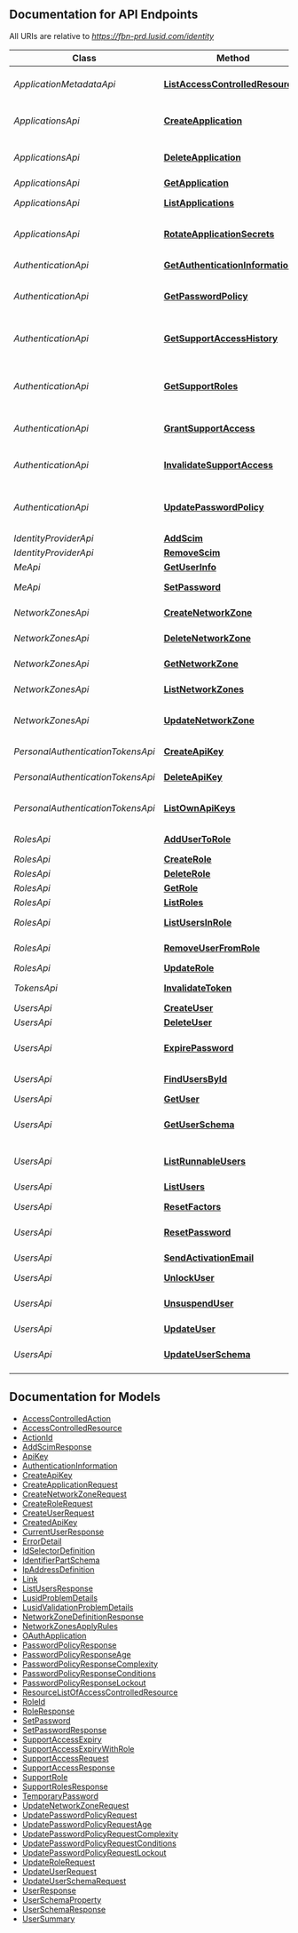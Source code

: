 <a id="documentation-for-api-endpoints"></a>
## Documentation for API Endpoints

All URIs are relative to *https://fbn-prd.lusid.com/identity*

Class | Method | HTTP request | Description
------------ | ------------- | ------------- | -------------
*ApplicationMetadataApi* | [**ListAccessControlledResources**](docs/ApplicationMetadataApi.md#listaccesscontrolledresources) | **GET** /api/metadata/access/resources | ListAccessControlledResources: Get resources available for access control
*ApplicationsApi* | [**CreateApplication**](docs/ApplicationsApi.md#createapplication) | **POST** /api/applications | [EARLY ACCESS] CreateApplication: Create Application
*ApplicationsApi* | [**DeleteApplication**](docs/ApplicationsApi.md#deleteapplication) | **DELETE** /api/applications/{id} | [EARLY ACCESS] DeleteApplication: Delete Application
*ApplicationsApi* | [**GetApplication**](docs/ApplicationsApi.md#getapplication) | **GET** /api/applications/{id} | GetApplication: Get Application
*ApplicationsApi* | [**ListApplications**](docs/ApplicationsApi.md#listapplications) | **GET** /api/applications | ListApplications: List Applications
*ApplicationsApi* | [**RotateApplicationSecrets**](docs/ApplicationsApi.md#rotateapplicationsecrets) | **POST** /api/applications/{id}/lifecycle/$newsecret | [EARLY ACCESS] RotateApplicationSecrets: Rotate Application Secrets
*AuthenticationApi* | [**GetAuthenticationInformation**](docs/AuthenticationApi.md#getauthenticationinformation) | **GET** /api/authentication/information | GetAuthenticationInformation: Gets AuthenticationInformation
*AuthenticationApi* | [**GetPasswordPolicy**](docs/AuthenticationApi.md#getpasswordpolicy) | **GET** /api/authentication/password-policy/{userType} | [EXPERIMENTAL] GetPasswordPolicy: Gets password policy for a user type
*AuthenticationApi* | [**GetSupportAccessHistory**](docs/AuthenticationApi.md#getsupportaccesshistory) | **GET** /api/authentication/support | GetSupportAccessHistory: Get the history of all support access granted and any information pertaining to their termination
*AuthenticationApi* | [**GetSupportRoles**](docs/AuthenticationApi.md#getsupportroles) | **GET** /api/authentication/support-roles | GetSupportRoles: Get mapping of support roles, the internal representation to a human friendly representation
*AuthenticationApi* | [**GrantSupportAccess**](docs/AuthenticationApi.md#grantsupportaccess) | **POST** /api/authentication/support | GrantSupportAccess: Grants FINBOURNE support access to your account
*AuthenticationApi* | [**InvalidateSupportAccess**](docs/AuthenticationApi.md#invalidatesupportaccess) | **DELETE** /api/authentication/support | InvalidateSupportAccess: Revoke any FINBOURNE support access to your account
*AuthenticationApi* | [**UpdatePasswordPolicy**](docs/AuthenticationApi.md#updatepasswordpolicy) | **PUT** /api/authentication/password-policy/{userType} | [EXPERIMENTAL] UpdatePasswordPolicy: Updates password policy for a user type
*IdentityProviderApi* | [**AddScim**](docs/IdentityProviderApi.md#addscim) | **PUT** /api/identityprovider/scim | AddScim: Add SCIM
*IdentityProviderApi* | [**RemoveScim**](docs/IdentityProviderApi.md#removescim) | **DELETE** /api/identityprovider/scim | RemoveScim: Remove SCIM
*MeApi* | [**GetUserInfo**](docs/MeApi.md#getuserinfo) | **GET** /api/me | GetUserInfo: Get User Info
*MeApi* | [**SetPassword**](docs/MeApi.md#setpassword) | **PUT** /api/me/password | SetPassword: Set password of current user
*NetworkZonesApi* | [**CreateNetworkZone**](docs/NetworkZonesApi.md#createnetworkzone) | **POST** /api/networkzones | [BETA] CreateNetworkZone: Creates a network zone
*NetworkZonesApi* | [**DeleteNetworkZone**](docs/NetworkZonesApi.md#deletenetworkzone) | **DELETE** /api/networkzones/{code} | [BETA] DeleteNetworkZone: Deletes a network zone
*NetworkZonesApi* | [**GetNetworkZone**](docs/NetworkZonesApi.md#getnetworkzone) | **GET** /api/networkzones/{code} | [BETA] GetNetworkZone: Retrieve a Network Zone
*NetworkZonesApi* | [**ListNetworkZones**](docs/NetworkZonesApi.md#listnetworkzones) | **GET** /api/networkzones | [BETA] ListNetworkZones: Lists all network zones for a domain
*NetworkZonesApi* | [**UpdateNetworkZone**](docs/NetworkZonesApi.md#updatenetworkzone) | **PUT** /api/networkzones/{code} | [BETA] UpdateNetworkZone: Updates an existing network zone
*PersonalAuthenticationTokensApi* | [**CreateApiKey**](docs/PersonalAuthenticationTokensApi.md#createapikey) | **POST** /api/keys | CreateApiKey: Create a Personal Access Token
*PersonalAuthenticationTokensApi* | [**DeleteApiKey**](docs/PersonalAuthenticationTokensApi.md#deleteapikey) | **DELETE** /api/keys/{id} | DeleteApiKey: Invalidate a Personal Access Token
*PersonalAuthenticationTokensApi* | [**ListOwnApiKeys**](docs/PersonalAuthenticationTokensApi.md#listownapikeys) | **GET** /api/keys | ListOwnApiKeys: Gets the meta data for all of the user's existing Personal Access Tokens.
*RolesApi* | [**AddUserToRole**](docs/RolesApi.md#addusertorole) | **PUT** /api/roles/{id}/users/{userId} | AddUserToRole: Add User to Role
*RolesApi* | [**CreateRole**](docs/RolesApi.md#createrole) | **POST** /api/roles | CreateRole: Create Role
*RolesApi* | [**DeleteRole**](docs/RolesApi.md#deleterole) | **DELETE** /api/roles/{id} | DeleteRole: Delete Role
*RolesApi* | [**GetRole**](docs/RolesApi.md#getrole) | **GET** /api/roles/{id} | GetRole: Get Role
*RolesApi* | [**ListRoles**](docs/RolesApi.md#listroles) | **GET** /api/roles | ListRoles: List Roles
*RolesApi* | [**ListUsersInRole**](docs/RolesApi.md#listusersinrole) | **GET** /api/roles/{id}/users | ListUsersInRole: Get the users in the specified role.
*RolesApi* | [**RemoveUserFromRole**](docs/RolesApi.md#removeuserfromrole) | **DELETE** /api/roles/{id}/users/{userId} | RemoveUserFromRole: Remove User from Role
*RolesApi* | [**UpdateRole**](docs/RolesApi.md#updaterole) | **PUT** /api/roles/{id} | UpdateRole: Update Role
*TokensApi* | [**InvalidateToken**](docs/TokensApi.md#invalidatetoken) | **DELETE** /api/tokens | InvalidateToken: Invalidate current JWT token (sign out)
*UsersApi* | [**CreateUser**](docs/UsersApi.md#createuser) | **POST** /api/users | CreateUser: Create User
*UsersApi* | [**DeleteUser**](docs/UsersApi.md#deleteuser) | **DELETE** /api/users/{id} | DeleteUser: Delete User
*UsersApi* | [**ExpirePassword**](docs/UsersApi.md#expirepassword) | **POST** /api/users/{id}/lifecycle/$expirepassword | ExpirePassword: Reset the user's password to a temporary one
*UsersApi* | [**FindUsersById**](docs/UsersApi.md#findusersbyid) | **GET** /api/directory | FindUsersById: Find users by id endpoint
*UsersApi* | [**GetUser**](docs/UsersApi.md#getuser) | **GET** /api/users/{id} | GetUser: Get User
*UsersApi* | [**GetUserSchema**](docs/UsersApi.md#getuserschema) | **GET** /api/users/schema | [EXPERIMENTAL] GetUserSchema: Get User Schema
*UsersApi* | [**ListRunnableUsers**](docs/UsersApi.md#listrunnableusers) | **GET** /api/users/$runnable | [EARLY ACCESS] ListRunnableUsers: List Runable Users
*UsersApi* | [**ListUsers**](docs/UsersApi.md#listusers) | **GET** /api/users | ListUsers: List Users
*UsersApi* | [**ResetFactors**](docs/UsersApi.md#resetfactors) | **POST** /api/users/{id}/lifecycle/$resetfactors | ResetFactors: Reset MFA factors
*UsersApi* | [**ResetPassword**](docs/UsersApi.md#resetpassword) | **POST** /api/users/{id}/lifecycle/$resetpassword | ResetPassword: Reset Password
*UsersApi* | [**SendActivationEmail**](docs/UsersApi.md#sendactivationemail) | **POST** /api/users/{id}/lifecycle/$activate | SendActivationEmail: Sends an activation email to the User
*UsersApi* | [**UnlockUser**](docs/UsersApi.md#unlockuser) | **POST** /api/users/{id}/lifecycle/$unlock | UnlockUser: Unlock User
*UsersApi* | [**UnsuspendUser**](docs/UsersApi.md#unsuspenduser) | **POST** /api/users/{id}/lifecycle/$unsuspend | [EXPERIMENTAL] UnsuspendUser: Unsuspend user
*UsersApi* | [**UpdateUser**](docs/UsersApi.md#updateuser) | **PUT** /api/users/{id} | UpdateUser: Update User
*UsersApi* | [**UpdateUserSchema**](docs/UsersApi.md#updateuserschema) | **PUT** /api/users/schema | [EXPERIMENTAL] UpdateUserSchema: Update User Schema


<a id="documentation-for-models"></a>
## Documentation for Models

 - [AccessControlledAction](docs/AccessControlledAction.md)
 - [AccessControlledResource](docs/AccessControlledResource.md)
 - [ActionId](docs/ActionId.md)
 - [AddScimResponse](docs/AddScimResponse.md)
 - [ApiKey](docs/ApiKey.md)
 - [AuthenticationInformation](docs/AuthenticationInformation.md)
 - [CreateApiKey](docs/CreateApiKey.md)
 - [CreateApplicationRequest](docs/CreateApplicationRequest.md)
 - [CreateNetworkZoneRequest](docs/CreateNetworkZoneRequest.md)
 - [CreateRoleRequest](docs/CreateRoleRequest.md)
 - [CreateUserRequest](docs/CreateUserRequest.md)
 - [CreatedApiKey](docs/CreatedApiKey.md)
 - [CurrentUserResponse](docs/CurrentUserResponse.md)
 - [ErrorDetail](docs/ErrorDetail.md)
 - [IdSelectorDefinition](docs/IdSelectorDefinition.md)
 - [IdentifierPartSchema](docs/IdentifierPartSchema.md)
 - [IpAddressDefinition](docs/IpAddressDefinition.md)
 - [Link](docs/Link.md)
 - [ListUsersResponse](docs/ListUsersResponse.md)
 - [LusidProblemDetails](docs/LusidProblemDetails.md)
 - [LusidValidationProblemDetails](docs/LusidValidationProblemDetails.md)
 - [NetworkZoneDefinitionResponse](docs/NetworkZoneDefinitionResponse.md)
 - [NetworkZonesApplyRules](docs/NetworkZonesApplyRules.md)
 - [OAuthApplication](docs/OAuthApplication.md)
 - [PasswordPolicyResponse](docs/PasswordPolicyResponse.md)
 - [PasswordPolicyResponseAge](docs/PasswordPolicyResponseAge.md)
 - [PasswordPolicyResponseComplexity](docs/PasswordPolicyResponseComplexity.md)
 - [PasswordPolicyResponseConditions](docs/PasswordPolicyResponseConditions.md)
 - [PasswordPolicyResponseLockout](docs/PasswordPolicyResponseLockout.md)
 - [ResourceListOfAccessControlledResource](docs/ResourceListOfAccessControlledResource.md)
 - [RoleId](docs/RoleId.md)
 - [RoleResponse](docs/RoleResponse.md)
 - [SetPassword](docs/SetPassword.md)
 - [SetPasswordResponse](docs/SetPasswordResponse.md)
 - [SupportAccessExpiry](docs/SupportAccessExpiry.md)
 - [SupportAccessExpiryWithRole](docs/SupportAccessExpiryWithRole.md)
 - [SupportAccessRequest](docs/SupportAccessRequest.md)
 - [SupportAccessResponse](docs/SupportAccessResponse.md)
 - [SupportRole](docs/SupportRole.md)
 - [SupportRolesResponse](docs/SupportRolesResponse.md)
 - [TemporaryPassword](docs/TemporaryPassword.md)
 - [UpdateNetworkZoneRequest](docs/UpdateNetworkZoneRequest.md)
 - [UpdatePasswordPolicyRequest](docs/UpdatePasswordPolicyRequest.md)
 - [UpdatePasswordPolicyRequestAge](docs/UpdatePasswordPolicyRequestAge.md)
 - [UpdatePasswordPolicyRequestComplexity](docs/UpdatePasswordPolicyRequestComplexity.md)
 - [UpdatePasswordPolicyRequestConditions](docs/UpdatePasswordPolicyRequestConditions.md)
 - [UpdatePasswordPolicyRequestLockout](docs/UpdatePasswordPolicyRequestLockout.md)
 - [UpdateRoleRequest](docs/UpdateRoleRequest.md)
 - [UpdateUserRequest](docs/UpdateUserRequest.md)
 - [UpdateUserSchemaRequest](docs/UpdateUserSchemaRequest.md)
 - [UserResponse](docs/UserResponse.md)
 - [UserSchemaProperty](docs/UserSchemaProperty.md)
 - [UserSchemaResponse](docs/UserSchemaResponse.md)
 - [UserSummary](docs/UserSummary.md)


